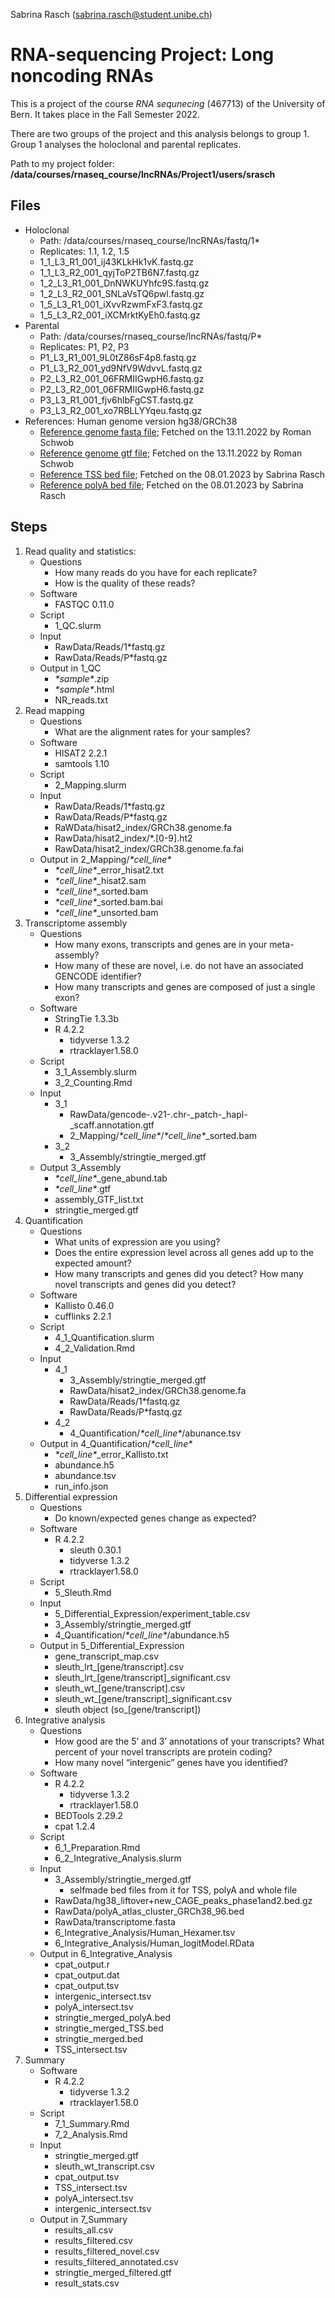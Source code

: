 Sabrina Rasch (sabrina.rasch@student.unibe.ch)

# RNA-sequencing Project: Long noncoding RNAs

This is a project of the course *RNA sequnecing* (467713) of the University of Bern. It takes place in the Fall Semester 2022.

There are two groups of the project and this analysis belongs to group 1. Group 1 analyses the holoclonal and parental replicates.

Path to my project folder: **/data/courses/rnaseq_course/lncRNAs/Project1/users/srasch**

## Files

* Holoclonal
    * Path: /data/courses/rnaseq_course/lncRNAs/fastq/1\*
    * Replicates: 1.1, 1.2, 1.5
    * 1_1_L3_R1_001_ij43KLkHk1vK.fastq.gz
    * 1_1_L3_R2_001_qyjToP2TB6N7.fastq.gz
    * 1_2_L3_R1_001_DnNWKUYhfc9S.fastq.gz
    * 1_2_L3_R2_001_SNLaVsTQ6pwl.fastq.gz
    * 1_5_L3_R1_001_iXvvRzwmFxF3.fastq.gz
    * 1_5_L3_R2_001_iXCMrktKyEh0.fastq.gz
* Parental
    * Path: /data/courses/rnaseq_course/lncRNAs/fastq/P\*
    * Replicates: P1, P2, P3
    * P1_L3_R1_001_9L0tZ86sF4p8.fastq.gz
    * P1_L3_R2_001_yd9NfV9WdvvL.fastq.gz
    * P2_L3_R2_001_06FRMIIGwpH6.fastq.gz
    * P2_L3_R2_001_06FRMIIGwpH6.fastq.gz
    * P3_L3_R1_001_fjv6hlbFgCST.fastq.gz
    * P3_L3_R2_001_xo7RBLLYYqeu.fastq.gz
* References: Human genome version hg38/GRCh38
    * [Reference genome fasta file](https://www.gencodegenes.org/human/release_21.html); Fetched on the 13.11.2022 by Roman Schwob
    * [Reference genome gtf file](https://www.gencodegenes.org/human/release_21.html); Fetched on the 13.11.2022 by Roman Schwob
    * [Reference TSS bed file](https://fantom.gsc.riken.jp/5/datafiles/reprocessed/hg38_latest/extra/CAGE_peaks/breakdown/); Fetched on the 08.01.2023 by Sabrina Rasch
    * [Reference polyA bed file](https://polyasite.unibas.ch/atlas); Fetched on the 08.01.2023 by Sabrina Rasch
    
## Steps

1. Read quality and statistics:
    * Questions
        * How many reads do you have for each replicate?
        * How is the quality of these reads?
    * Software
        * FASTQC 0.11.0
    * Script
        * 1_QC.slurm
    * Input
        * RawData/Reads/1\*fastq.gz
        * RawData/Reads/P\*fastq.gz
    * Output in 1_QC
        * *\*sample\**.zip
        * *\*sample\**.html
        * NR_reads.txt
2. Read mapping
    * Questions
        * What are the alignment rates for your samples?
    * Software
        * HISAT2 2.2.1
        * samtools 1.10
    * Script
        * 2_Mapping.slurm
    * Input
        * RawData/Reads/1\*fastq.gz
        * RawData/Reads/P\*fastq.gz
        * RaWData/hisat2_index/GRCh38.genome.fa
        * RawData/hisat2_index/\*.[0-9].ht2
        * RawData/hisat2_index/GRCh38.genome.fa.fai
    * Output in 2_Mapping/*\*cell_line\**
        * *\*cell_line\**_error_hisat2.txt
        * *\*cell_line\**_hisat2.sam
        * *\*cell_line\**_sorted.bam
        * *\*cell_line\**_sorted.bam.bai
        * *\*cell_line\**_unsorted.bam
3. Transcriptome assembly
    * Questions
        * How many exons, transcripts and genes are in your meta-assembly?
        * How many of these are novel, i.e. do not have an associated GENCODE identifier?
        * How many transcripts and genes are composed of just a single exon?
    * Software
        * StringTie 1.3.3b
        * R 4.2.2
            * tidyverse 1.3.2
            * rtracklayer1.58.0
    * Script
        * 3_1_Assembly.slurm
        * 3_2_Counting.Rmd
    * Input
        * 3_1
            * RawData/gencode\-.v21\-.chr\-_patch\-_hapl\-_scaff.annotation.gtf
            * 2_Mapping/*\*cell_line\**/*\*cell_line\**_sorted.bam
        * 3_2
            * 3_Assembly/stringtie_merged.gtf
    * Output 3_Assembly
        * *\*cell_line\**_gene_abund.tab
        * *\*cell_line\**.gtf
        * assembly_GTF_list.txt
        * stringtie_merged.gtf
4. Quantification
    * Questions
        * What units of expression are you using?
        * Does the entire expression level across all genes add up to the expected amount?
        * How many transcripts and genes did you detect? How many novel transcripts and genes did you detect?
    * Software
        * Kallisto 0.46.0
        * cufflinks 2.2.1
    * Script
        * 4_1_Quantification.slurm
        * 4_2_Validation.Rmd
    * Input
        * 4_1
            * 3_Assembly/stringtie_merged.gtf
            * RawData/hisat2_index/GRCh38.genome.fa
            * RawData/Reads/1\*fastq.gz
            * RawData/Reads/P\*fastq.gz
        * 4_2
            * 4_Quantification/*\*cell_line\**/abunance.tsv
    * Output in 4_Quantification/*\*cell_line\** 
        * *\*cell_line\**_error_Kallisto.txt
        * abundance.h5
        * abundance.tsv
        * run_info.json
5. Differential expression
    * Questions
        * Do known/expected genes change as expected?
    * Software
        * R 4.2.2
            * sleuth 0.30.1
            * tidyverse 1.3.2
            * rtracklayer1.58.0
    * Script
        * 5_Sleuth.Rmd
    * Input
        * 5_Differential_Expression/experiment_table.csv
        * 3_Assembly/stringtie_merged.gtf
        * 4_Quantification/*\*cell_line\**/abundance.h5
    * Output in 5_Differential_Expression
        * gene_transcript_map.csv
        * sleuth_lrt_[gene/transcript].csv
        * sleuth_lrt_[gene/transcript]_significant.csv
        * sleuth_wt_[gene/transcript].csv
        * sleuth_wt_[gene/transcript]_significant.csv
        * sleuth object (so_[gene/transcript])
6. Integrative analysis
    * Questions
        * How good are the 5’ and 3’ annotations of your transcripts? What percent of your novel transcripts are protein coding?
        * How many novel “intergenic” genes have you identified?
    * Software
        * R 4.2.2
            * tidyverse 1.3.2
            * rtracklayer1.58.0
        * BEDTools 2.29.2
        * cpat 1.2.4
    * Script
        * 6_1_Preparation.Rmd
        * 6_2_Integrative_Analysis.slurm
    * Input
        * 3_Assembly/stringtie_merged.gtf
            * selfmade bed files from it for TSS, polyA and whole file
        * RawData/hg38_liftover+new_CAGE_peaks_phase1and2.bed.gz
        * RawData/polyA_atlas_cluster_GRCh38_96.bed
        * RawData/transcriptome.fasta
        * 6_Integrative_Analysis/Human_Hexamer.tsv
        * 6_Integrative_Analysis/Human_logitModel.RData
    * Output in 6_Integrative_Analysis
        * cpat_output.r
        * cpat_output.dat
        * cpat_output.tsv
        * intergenic_intersect.tsv
        * polyA_intersect.tsv
        * stringtie_merged_polyA.bed
        * stringtie_merged_TSS.bed
        * stringtie_merged.bed
        * TSS_intersect.tsv
7. Summary
    * Software
        * R 4.2.2
            * tidyverse 1.3.2
            * rtracklayer1.58.0
    * Script
        * 7_1_Summary.Rmd
        * 7_2_Analysis.Rmd
    * Input 
        * stringtie_merged.gtf
        * sleuth_wt_transcript.csv
        * cpat_output.tsv
        * TSS_intersect.tsv
        * polyA_intersect.tsv
        * intergenic_intersect.tsv
    * Output in 7_Summary
        * results_all.csv
        * results_filtered.csv
        * results_filtered_novel.csv
        * results_filtered_annotated.csv
        * stringtie_merged_filtered.gtf
        * result_stats.csv
    